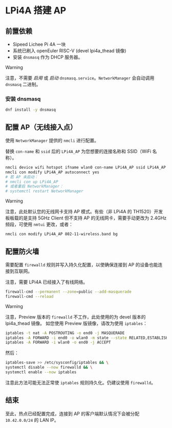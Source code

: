 # LPi4A 搭建 AP

## 前置依赖

- Sipeed Lichee Pi 4A 一块
- 系统已刷入 openEuler RISC-V (devel lpi4a_thead 镜像)
- 安装 `dnsmasq` 作为 DHCP 服务器。

> [!WARNING]
> 注意，不需要 *启用* 或 *启动* `dnsmasq.service`。`NetworkManager` 会自动调用 `dnsmasq` 二进制。


### 安装 dnsmasq

```bash
dnf install -y dnsmasq
```

## 配置 AP（无线接入点）

使用 `NetworkManager` 提供的 `nmcli` 进行配置。

替换 `con-name` 和 `ssid` 后的 `LPi4A_AP` 为您想要的连接名称和 SSID（WiFi 名称）。

```bash
nmcli device wifi hotspot ifname wlan0 con-name LPi4A_AP ssid LPi4A_AP password 12345678
nmcli con modify LPi4A_AP autoconnect yes
# 若 AP 未启动：
# nmcli con up LPi4A_AP
# 或者重启 NetworkManager：
# systemctl restart NetworkManager
```

> [!WARNING]
> 注意，此处默认您的无线网卡支持 AP 模式。有些（非 LPi4A 的 TH1520）开发板板载的是支持 5GHz Client 但不支持 AP 的无线网卡，需要手动更改为 2.4GHz 频段，可使用 `nmtui` 更改，或者：

```bash
nmcli con modify LPi4A_AP 802-11-wireless.band bg
```

## 配置防火墙

需要配置 `firewalld` 规则并写入持久化配置，以使确保连接到 AP 的设备也能连接到互联网。

注意，需要 LPi4A 已经接入了有线网络。

```bash
firewall-cmd --permanent --zone=public --add-masquerade
firewall-cmd --reload
```

> [!WARNING]
> 注意，Preview 版本的 `firewalld` 不工作，此处使用的为 devel 版本的 lpi4a_thead 镜像。
> 如您使用 Preview 版镜像，请改为使用 `iptables`：

```bash
iptables -t nat -A POSTROUTING -o end0 -j MASQUERADE
iptables -A FORWARD -i end0 -o wlan0 -m state --state RELATED,ESTABLISHED -j ACCEPT
iptables -A FORWARD -i wlan0 -o end0 -j ACCEPT
```

然后：

```bash
iptables-save >> /etc/sysconfig/iptables && \
systemctl disable --now firewalld && \
systemctl enable --now iptables
```

注意此方法可能无法正常使 `iptables` 规则持久化。仍建议使用 `firewalld`。

## 结束

至此，热点已经配置完成，连接到 AP 的客户端默认情况下会被分配 `10.42.0.0/24` 的 LAN IP。